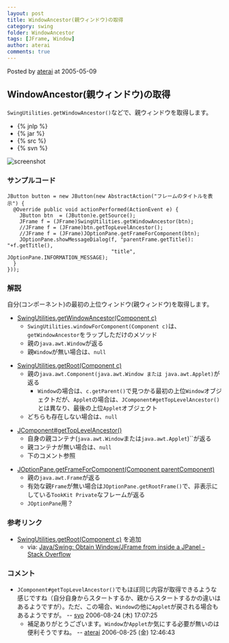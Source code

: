 ```yaml
---
layout: post
title: WindowAncestor(親ウィンドウ)の取得
category: swing
folder: WindowAncestor
tags: [JFrame, Window]
author: aterai
comments: true
---
```


Posted by [aterai](http://terai.xrea.jp/aterai.html) at 2005-05-09

## WindowAncestor(親ウィンドウ)の取得
`SwingUtilities.getWindowAncestor()`などで、親ウィンドウを取得します。

- {% jnlp %}
- {% jar %}
- {% src %}
- {% svn %}

<!-- dummy comment line for breaking list -->

![screenshot](https://lh4.googleusercontent.com/_9Z4BYR88imo/TQTWr-a0yaI/AAAAAAAAApo/Wm-nQMxDh4s/s800/WindowAncestor.png)

### サンプルコード
<pre class="prettyprint"><code>JButton button = new JButton(new AbstractAction("フレームのタイトルを表示") {
  @Override public void actionPerformed(ActionEvent e) {
    JButton btn  = (JButton)e.getSource();
    JFrame f = (JFrame)SwingUtilities.getWindowAncestor(btn);
    //JFrame f = (JFrame)btn.getTopLevelAncestor();
    //JFrame f = (JFrame)JOptionPane.getFrameForComponent(btn);
    JOptionPane.showMessageDialog(f, "parentFrame.getTitle(): "+f.getTitle(),
                                  "title", JOptionPane.INFORMATION_MESSAGE);
  }
}));
</code></pre>

### 解説
自分(コンポーネント)の最初の上位ウィンドウ(親ウィンドウ)を取得します。

- [SwingUtilities.getWindowAncestor(Component c)](http://docs.oracle.com/javase/jp/6/api/javax/swing/SwingUtilities.html#getWindowAncestor%28java.awt.Component%29)
    - `SwingUtilities.windowForComponent(Component c)`は、`getWindowAncestor`をラップしただけのメソッド
    - 親の`java.awt.Window`が返る
    - 親`Window`が無い場合は、`null`

<!-- dummy comment line for breaking list -->

- [SwingUtilities.getRoot(Component c)](http://docs.oracle.com/javase/jp/6/api/javax/swing/SwingUtilities.html#getRoot%28java.awt.Component%29)
    - 親の`java.awt.Component(java.awt.Window または java.awt.Applet)`が返る
        - `Window`の場合は、`c.getParent()`で見つかる最初の上位`Window`オブジェクトだが、`Applet`の場合は、`JComponent#getTopLevelAncestor()`とは異なり、最後の上位`Applet`オブジェクト
    - どちらも存在しない場合は、`null`

<!-- dummy comment line for breaking list -->

- [JComponent#getTopLevelAncestor()](http://docs.oracle.com/javase/jp/6/api/javax/swing/JComponent.html#getTopLevelAncestor%28%29)
    - 自身の親コンテナ(`java.awt.Window`または`java.awt.Applet`)``が返る
    - 親コンテナが無い場合は、`null`
    - 下のコメント参照

<!-- dummy comment line for breaking list -->

- [JOptionPane.getFrameForComponent(Component parentComponent)](http://docs.oracle.com/javase/jp/6/api/javax/swing/JOptionPane.html#getFrameForComponent%28java.awt.Component%29)
    - 親の`java.awt.Frame`が返る
    - 有効な親`Frame`が無い場合は`JOptionPane.getRootFrame()`で、非表示にしている`TookKit Private`なフレームが返る
    - `JOptionPane`用？

<!-- dummy comment line for breaking list -->

### 参考リンク
- [SwingUtilities.getRoot(Component c)](http://docs.oracle.com/javase/jp/6/api/javax/swing/SwingUtilities.html#getRoot%28java.awt.Component%29) を追加
    - via: [Java/Swing: Obtain Window/JFrame from inside a JPanel - Stack Overflow](http://stackoverflow.com/questions/9650874/java-swing-obtain-window-jframe-from-inside-a-jpanel)

<!-- dummy comment line for breaking list -->

### コメント
- `JComponent#getTopLevelAncestor()`でもほぼ同じ内容が取得できるような感じですね（自分自身からスタートするか、親からスタートするかの違いはあるようですが）。ただ、この場合、`Window`の他に`Applet`が戻される場合もあるようですが。 -- [syo](http://terai.xrea.jp/syo.html) 2006-08-24 (木) 17:07:25
    - 補足ありがとうございます。`Window`か`Applet`か気にする必要が無いのは便利そうですね。 -- [aterai](http://terai.xrea.jp/aterai.html) 2006-08-25 (金) 12:46:43

<!-- dummy comment line for breaking list -->

